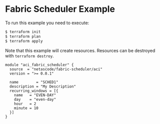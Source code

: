 <!-- BEGIN_TF_DOCS -->
# Fabric Scheduler Example

To run this example you need to execute:

```bash
$ terraform init
$ terraform plan
$ terraform apply
```

Note that this example will create resources. Resources can be destroyed with `terraform destroy`.

```hcl
module "aci_fabric_scheduler" {
  source  = "netascode/fabric-scheduler/aci"
  version = ">= 0.0.1"

  name        = "SCHED1"
  description = "My Description"
  recurring_windows = [{
    name   = "EVEN-DAY"
    day    = "even-day"
    hour   = 2
    minute = 10
  }]
}

```
<!-- END_TF_DOCS -->